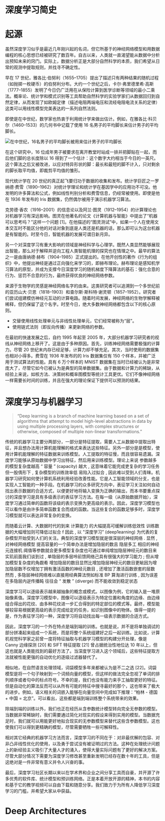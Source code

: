 # 深度学习简史

# 起源

虽然深度学习似乎是最近几年刚兴起的名词，但它所基于的神经网络模型和用数据编程的核心思想已经被研究了数百年。自古以来，人类就一直渴望能从数据中分析出预知未来的窍门。实际上，数据分析正是大部分自然科学的本质，我们希望从日常的观测中提取规则，并找寻不确定性。

早在 17 世纪，雅各比·伯努利（1655–1705）提出了描述只有两种结果的随机过程（如抛掷一枚硬币）的伯努利分布。大约一个世纪之后，卡尔·弗里德里希·高斯（1777–1855）发明了今日仍广泛用在从保险计算到医学诊断等领域的最小二乘法。概率论、统计学和模式识别等工具帮助自然科学的实验学家们从数据回归到自然定律，从而发现了如欧姆定律（描述电阻两端电压和流经电阻电流关系的定律）这类可以用线性模型完美表达的一系列自然法则。

即使是在中世纪，数学家也热衷于利用统计学来做出估计。例如，在雅各比·科贝尔（1460–1533）的几何书中记载了使用 16 名男子的平均脚长来估计男子的平均脚长。

![在中世纪，16名男子的平均脚长被用来估计男子的平均脚长](https://s1.ax1x.com/2020/08/09/a7yW3F.md.png)

在这个研究中，16 位成年男子被要求在离开教堂时站成一排并把脚贴在一起，而后他们脚的总长度除以 16 得到了一个估计：这个数字大约相当于今日的一英尺。这个算法之后又被改进，以应对特异形状的脚：最长和最短的脚不计入，只对剩余的脚长取平均值，即裁剪平均值的雏形。

现代统计学在 20 世纪的真正起飞要归功于数据的收集和发布。统计学巨匠之一罗纳德·费雪（1890–1962）对统计学理论和统计学在基因学中的应用功不可没。他发明的许多算法和公式，例如线性判别分析和费雪信息，仍经常被使用。即使是他在 1936 年发布的 Iris 数据集，仍然偶尔被用于演示机器学习算法。

克劳德·香农（1916–2001）的信息论以及阿兰·图灵（1912–1954）的计算理论也对机器学习有深远影响。图灵在他著名的论文《计算机器与智能》中提出了“机器可以思考吗？”这样一个问题 [1]。在他描述的“图灵测试”中，如果一个人在使用文本交互时不能区分他的对话对象到底是人类还是机器的话，那么即可认为这台机器是有智能的。时至今日，智能机器的发展可谓日新月异。

另一个对深度学习有重大影响的领域是神经科学与心理学。既然人类显然能够展现出智能，那么对于解释并逆向工程人类智能机理的探究也在情理之中。最早的算法之一是由唐纳德·赫布（1904–1985）正式提出的。在他开创性的著作《行为的组织》中，他提出神经是通过正向强化来学习的，即赫布理论。赫布理论是感知机学习算法的原型，并成为支撑今日深度学习的随机梯度下降算法的基石：强化合意的行为、惩罚不合意的行为，最终获得优良的神经网络参数。

来源于生物学的灵感是神经网络名字的由来。这类研究者可以追溯到一个多世纪前的亚历山大·贝恩（1818–1903）和查尔斯·斯科特·谢灵顿（1857–1952）。研究者们尝试组建模仿神经元互动的计算电路。随着时间发展，神经网络的生物学解释被稀释，但仍保留了这个名字。时至今日，绝大多数神经网络都包含以下的核心原则。

- 交替使用线性处理单元与非线性处理单元，它们经常被称为“层”。
- 使用链式法则（即反向传播）来更新网络的参数。

在最初的快速发展之后，自约 1995 年起至 2005 年，大部分机器学习研究者的视线从神经网络上移开了。这是由于多种原因。首先，训练神经网络需要极强的计算力。尽管 20 世纪末内存已经足够，计算力却不够充足。其次，当时使用的数据集也相对小得多。费雪在 1936 年发布的的 Iris 数据集仅有 150 个样本，并被广泛用于测试算法的性能。具有 6 万个样本的 MNIST 数据集在当时已经被认为是非常庞大了，尽管它如今已被认为是典型的简单数据集。由于数据和计算力的稀缺，从经验上来说，如核方法、决策树和概率图模型等统计工具更优。它们不像神经网络一样需要长时间的训练，并且在强大的理论保证下提供可以预测的结果。

# 深度学习与机器学习

> “Deep learning is a branch of machine learning based on a set of algorithms that attempt to model high-level abstractions in data by using multiple processing layers, with complex structures or otherwise, composed of multiple non-linear transformations.”

传统的机器学习主要分两部分，一部分是特征提取，需要人工从数据中提取出特征，并且想办法用计算机能理解的格式来表达这些特征。另外一部分是是模型，使用计算机能理解的特征数据来训练模型。人工提取的特征慢，而且很容易遗漏。深度学习能够从原始数据中学习出特征，然后用来训练模型。理论上来说 参数越多的模型复杂度越高 “ 容量 ” (capacity) 越大 , 这意味着它能完成吏复杂的学习任务 但一股倩形下 , 复杂模型的训练效率低 易陷入过拟合 , 因此难以受到人们青睐。机器学习研究如何使计算机系统利用经验改善性能。它是人工智能领域的分支，也是实现人工智能的一种手段。在机器学习的众多研究方向中，表征学习关注如何自动找出表示数据的合适方式，以便更好地将输入变换为正确的输出，而本书要重点探讨的深度学习是具有多级表示的表征学习方法。在每一级（从原始数据开始），深度学习通过简单的函数将该级的表示变换为更高级的表示。因此，深度学习模型也可以看作是由许多简单函数复合而成的函数。当这些复合的函数足够多时，深度学习模型就可以表达非常复杂的变换。

而随着云计算、大数据时代的到来 计算能力 的大幅提高可缓解训练低效性 训练数据的大幅增加则可降低过拟合 f 因此 , 以 "深度学习” (deep1earning) 为代表的复杂模型开始受到人们的关注。典型的深度学习模型就是很深层的神经网络 . 显然 , 对神经网络模型 提高容量的一个简单办法是增加隐层的数且 隐层多工 相应的神经元连接机 阈值等参数就会更多模型复杂度也可通过单纯增加隐层神经元的数目来实玑前面我们谈到过 , 单隐层的多层呤前馈网络己具有很强大的学习能力 ; 但从增加模型复杂度的角觑肴 增加隐层的数目显然比增加隐层神经元的数目更眦因为增加隐层数不仅增加丁拥有激活函数的神经元数目 , 还增加了激活函数嵌套的层数 然而 , 多隐层神经网络难以直接用经典算法恻如标准 BP 算淘进行训练 , 因为误差在多隐层内逆传播盹 往往会 “ 发散 ” (diverge) 而不能收敛到稳定状态

深度学习可以逐级表示越来越抽象的概念或模式。以图像为例，它的输入是一堆原始像素值。深度学习模型中，图像可以逐级表示为特定位置和角度的边缘、由边缘组合得出的花纹、由多种花纹进一步汇合得到的特定部位的模式等。最终，模型能够较容易根据更高级的表示完成给定的任务，如识别图像中的物体。值得一提的是，作为表征学习的一种，深度学习将自动找出每一级表示数据的合适方式。

因此，深度学习的一个外在特点是端到端的训练。也就是说，并不是将单独调试的部分拼凑起来组成一个系统，而是将整个系统组建好之后一起训练。比如说，计算机视觉科学家之前曾一度将特征抽取与机器学习模型的构建分开处理，像是 Canny 边缘探测 [20] 和 SIFT 特征提取 [21] 曾占据统治性地位达 10 年以上，但这也就是人类能找到的最好方法了。当深度学习进入这个领域后，这些特征提取方法就被性能更强的自动优化的逐级过滤器替代了。

相似地，在自然语言处理领域，词袋模型多年来都被认为是不二之选 [22]。词袋模型是将一个句子映射到一个词频向量的模型，但这样的做法完全忽视了单词的排列顺序或者句中的标点符号。不幸的是，我们也没有能力来手工抽取更好的特征。但是自动化的算法反而可以从所有可能的特征中搜寻最好的那个，这也带来了极大的进步。例如，语义相关的词嵌入能够在向量空间中完成如下推理：“柏林 - 德国 + 中国 = 北京”。可以看出，这些都是端到端训练整个系统带来的效果。

除端到端的训练以外，我们也正在经历从含参数统计模型转向完全无参数的模型。当数据非常稀缺时，我们需要通过简化对现实的假设来得到实用的模型。当数据充足时，我们就可以用能更好地拟合现实的无参数模型来替代这些含参数模型。这也使我们可以得到更精确的模型，尽管需要牺牲一些可解释性。

相对其它经典的机器学习方法而言，深度学习的不同在于：对非最优解的包容、对非凸非线性优化的使用，以及勇于尝试没有被证明过的方法。这种在处理统计问题上的新经验主义吸引了大量人才的涌入，使得大量实际问题有了更好的解决方案。尽管大部分情况下需要为深度学习修改甚至重新发明已经存在数十年的工具，但是这绝对是一件非常有意义并令人兴奋的事。

最后，深度学习社区长期以来以在学术界和企业之间分享工具而自豪，并开源了许多优秀的软件库、统计模型和预训练网络。正是本着开放开源的精神，本书的内容和基于它的教学视频可以自由下载和随意分享。我们致力于为所有人降低学习深度学习的门槛，并希望大家从中获益。

# Deep Architectures
